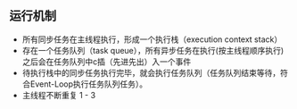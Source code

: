 ## 运行机制

+ 所有同步任务在主线程执行，形成一个执行栈（execution context stack）
+ 存在一个任务队列（task queue），所有异步任务在执行(按主线程顺序执行)之后会在任务队列中c插（先进先出）入一个事件
+ 待执行栈中的同步任务执行完毕，就会执行任务队列（任务队列结束等待，符合Event-Loop执行任务队列任务）。
+ 主线程不断重复 1 - 3

